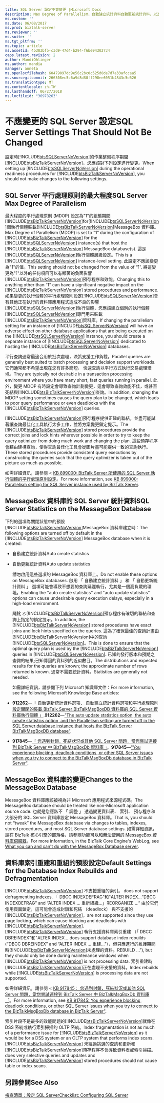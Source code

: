 ```yaml
---
title: SQL Server 設定不會變更 |Microsoft Docs
description: Max Degree of Parallelism，自動建立統計資料自動更新統計資料，以及重建索引，在 BizTalk Server
ms.custom: ''
ms.date: 06/08/2017
ms.prod: biztalk-server
ms.reviewer: ''
ms.suite: ''
ms.tgt_pltfrm: ''
ms.topic: article
ms.assetid: 4b383bfb-c3d9-47d4-b294-f6be94302734
caps.latest.revision: 2
author: MandiOhlinger
ms.author: mandia
manager: anneta
ms.openlocfilehash: 60479097dc9e56c2bc0c525d0de7d7a33afccaa5
ms.sourcegitcommit: 266308ec5c6a9d8d80ff298ee6051b4843c5d626
ms.translationtype: MT
ms.contentlocale: zh-TW
ms.lasthandoff: 06/27/2018
ms.locfileid: "36978263"
---
```

# <a name="sql-server-settings-that-should-not-be-changed"></a><span data-ttu-id="07a73-103">不應變更的 SQL Server 設定</span><span class="sxs-lookup"><span data-stu-id="07a73-103">SQL Server Settings That Should Not Be Changed</span></span>
<span data-ttu-id="07a73-104">設定時[!INCLUDE[btsSQLServerNoVersion](../includes/btssqlservernoversion-md.md)]的作業整備程序期間[!INCLUDE[btsBizTalkServerNoVersion](../includes/btsbiztalkservernoversion-md.md)]，您應該對下列設定進行變更。</span><span class="sxs-lookup"><span data-stu-id="07a73-104">When setting up [!INCLUDE[btsSQLServerNoVersion](../includes/btssqlservernoversion-md.md)] during the operational readiness procedures for [!INCLUDE[btsBizTalkServerNoVersion](../includes/btsbiztalkservernoversion-md.md)], you should not make changes to the following settings.</span></span>  
  
## <a name="sql-server-max-degree-of-parallelism"></a><span data-ttu-id="07a73-105">SQL Server 平行處理原則的最大程度</span><span class="sxs-lookup"><span data-stu-id="07a73-105">SQL Server Max Degree of Parallelism</span></span>  
 <span data-ttu-id="07a73-106">最大程度的平行處理原則 (MDOP) 設定為"1"的組態期間[!INCLUDE[btsBizTalkServerNoVersion](../includes/btsbiztalkservernoversion-md.md)]for[!INCLUDE[btsSQLServerNoVersion](../includes/btssqlservernoversion-md.md)]個執行個體裝載[!INCLUDE[btsBizTalkServerNoVersion](../includes/btsbiztalkservernoversion-md.md)]MessageBox 資料庫。</span><span class="sxs-lookup"><span data-stu-id="07a73-106">Max Degree of Parallelism (MDOP) is set to “1” during the configuration of [!INCLUDE[btsBizTalkServerNoVersion](../includes/btsbiztalkservernoversion-md.md)] for the [!INCLUDE[btsSQLServerNoVersion](../includes/btssqlservernoversion-md.md)] instance(s) that host the [!INCLUDE[btsBizTalkServerNoVersion](../includes/btsbiztalkservernoversion-md.md)] MessageBox database(s).</span></span> <span data-ttu-id="07a73-107">這是[!INCLUDE[btsSQLServerNoVersion](../includes/btssqlservernoversion-md.md)]執行個體層級設定。</span><span class="sxs-lookup"><span data-stu-id="07a73-107">This is a [!INCLUDE[btsSQLServerNoVersion](../includes/btssqlservernoversion-md.md)] instance-level setting.</span></span> <span data-ttu-id="07a73-108">此設定不應該變更為"1"的值。</span><span class="sxs-lookup"><span data-stu-id="07a73-108">This setting should not be changed from the value of “1”.</span></span> <span data-ttu-id="07a73-109">將這變更為"1"以外的任何項目可以有顯著的負面影響[!INCLUDE[btsBizTalkServerNoVersion](../includes/btsbiztalkservernoversion-md.md)]預存程序和效能。</span><span class="sxs-lookup"><span data-stu-id="07a73-109">Changing this to anything other than “1” can have a significant negative impact on the [!INCLUDE[btsBizTalkServerNoVersion](../includes/btsbiztalkservernoversion-md.md)] stored procedures and performance.</span></span> <span data-ttu-id="07a73-110">如果變更的執行個體的平行處理原則設定[!INCLUDE[btsSQLServerNoVersion](../includes/btssqlservernoversion-md.md)]會有其他正在執行的資料庫應用程式造成不良的影響[!INCLUDE[btsSQLServerNoVersion](../includes/btssqlservernoversion-md.md)]執行個體，您應該建立個別的執行個體[!INCLUDE[btsSQLServerNoVersion](../includes/btssqlservernoversion-md.md)]專門用來裝載[!INCLUDE[btsBizTalkServerNoVersion](../includes/btsbiztalkservernoversion-md.md)]資料庫。</span><span class="sxs-lookup"><span data-stu-id="07a73-110">If changing the parallelism setting for an instance of [!INCLUDE[btsSQLServerNoVersion](../includes/btssqlservernoversion-md.md)] will have an adverse effect on other database applications that are being executed on the [!INCLUDE[btsSQLServerNoVersion](../includes/btssqlservernoversion-md.md)] instance, you should create a separate instance of [!INCLUDE[btsSQLServerNoVersion](../includes/btssqlservernoversion-md.md)] dedicated to hosting the [!INCLUDE[btsBizTalkServerNoVersion](../includes/btsbiztalkservernoversion-md.md)] databases.</span></span>  
  
 <span data-ttu-id="07a73-111">平行查詢通常最適合用於批次處理，決策支援工作負載。</span><span class="sxs-lookup"><span data-stu-id="07a73-111">Parallel queries are generally best suited to batch processing and decision support workloads.</span></span> <span data-ttu-id="07a73-112">它們通常都不希望出現在您有許多簡短、 快速查詢以平行方式執行交易處理環境。</span><span class="sxs-lookup"><span data-stu-id="07a73-112">They are typically not desirable in a transaction processing environment where you have many short, fast queries running in parallel.</span></span> <span data-ttu-id="07a73-113">此外，變更 MDOP 有時設定會導致查詢計劃變更，這會導致查詢效能不佳，或甚至死結與[!INCLUDE[btsBizTalkServerNoVersion](../includes/btsbiztalkservernoversion-md.md)]查詢。</span><span class="sxs-lookup"><span data-stu-id="07a73-113">In addition, changing the MDOP setting sometimes causes the query plan to be changed, which leads to poor query performance or even deadlocks with the [!INCLUDE[btsBizTalkServerNoVersion](../includes/btsbiztalkservernoversion-md.md)] queries.</span></span>  
  
 <span data-ttu-id="07a73-114">[!INCLUDE[btsBizTalkServerNoVersion](../includes/btsbiztalkservernoversion-md.md)]預存程序提供正確的聯結，並盡可能試著讓查詢最佳化工具執行太多工作，並將方案變更鎖定提示。</span><span class="sxs-lookup"><span data-stu-id="07a73-114">The [!INCLUDE[btsBizTalkServerNoVersion](../includes/btsbiztalkservernoversion-md.md)] stored procedures provide the correct joins and lock hints wherever possible in order to try to keep the query optimizer from doing much work and changing the plan.</span></span> <span data-ttu-id="07a73-115">這些預存程序會藉由建構查詢，使得查詢最佳化工具會從圖片盡可能提供一致的查詢執行。</span><span class="sxs-lookup"><span data-stu-id="07a73-115">These stored procedures provide consistent query executions by constructing the queries such that the query optimizer is taken out of the picture as much as possible.</span></span>  
  
 <span data-ttu-id="07a73-116">如需詳細資訊，請參閱 < [KB 899000: BizTalk Server 所使用的 SQL Server 執行個體的平行處理原則設定](https://support.microsoft.com/help/899000/the-parallelism-setting-for-the-instance-of-sql-server-when-you-config)。</span><span class="sxs-lookup"><span data-stu-id="07a73-116">For more information, see [KB 899000: Parallelism setting for SQL Server instance used by BizTalk Server](https://support.microsoft.com/help/899000/the-parallelism-setting-for-the-instance-of-sql-server-when-you-config).</span></span>  
  
## <a name="sql-server-statistics-on-the-messagebox-database"></a><span data-ttu-id="07a73-117">MessageBox 資料庫的 SQL Server 統計資料</span><span class="sxs-lookup"><span data-stu-id="07a73-117">SQL Server Statistics on the MessageBox Database</span></span>  
 <span data-ttu-id="07a73-118">下列的選項為關閉狀態中的預設[!INCLUDE[btsBizTalkServerNoVersion](../includes/btsbiztalkservernoversion-md.md)]MessageBox 資料庫建立時：</span><span class="sxs-lookup"><span data-stu-id="07a73-118">The following options are turned off by default in the [!INCLUDE[btsBizTalkServerNoVersion](../includes/btsbiztalkservernoversion-md.md)] MessageBox database when it is created:</span></span>  
  
- <span data-ttu-id="07a73-119">自動建立統計資料</span><span class="sxs-lookup"><span data-stu-id="07a73-119">Auto create statistics</span></span>  
  
- <span data-ttu-id="07a73-120">自動更新統計資料</span><span class="sxs-lookup"><span data-stu-id="07a73-120">Auto update statistics</span></span>  
  
  <span data-ttu-id="07a73-121">請勿啟用這些選項的 MessageBox 資料庫上。</span><span class="sxs-lookup"><span data-stu-id="07a73-121">Do not enable these options on MessageBox databases.</span></span> <span data-ttu-id="07a73-122">啟用 「 自動建立統計資料 」 和 「 自動更新統計資料 」 選項可能會導致不想要的查詢延遲執行，尤其是一個高負載的環境。</span><span class="sxs-lookup"><span data-stu-id="07a73-122">Enabling the "auto create statistics" and "auto update statistics" options can cause undesirable query execution delays, especially in a high-load environment.</span></span>  
  
  <span data-ttu-id="07a73-123">颾魤 ㄛ[!INCLUDE[btsBizTalkServerNoVersion](../includes/btsbiztalkservernoversion-md.md)]預存程序有確切的聯結和查詢上指定的鎖定提示。</span><span class="sxs-lookup"><span data-stu-id="07a73-123">In addition, the [!INCLUDE[btsBizTalkServerNoVersion](../includes/btsbiztalkservernoversion-md.md)] stored procedures have exact joins and lock hints specified on the queries.</span></span> <span data-ttu-id="07a73-124">這為了確保最佳的查詢計畫由[!INCLUDE[btsBizTalkServerNoVersion](../includes/btsbiztalkservernoversion-md.md)]中的查詢[!INCLUDE[btsSQLServerNoVersion](../includes/btssqlservernoversion-md.md)]。</span><span class="sxs-lookup"><span data-stu-id="07a73-124">This is done to ensure that the optimal query plan is used by the [!INCLUDE[btsBizTalkServerNoVersion](../includes/btsbiztalkservernoversion-md.md)] queries in [!INCLUDE[btsSQLServerNoVersion](../includes/btssqlservernoversion-md.md)].</span></span> <span data-ttu-id="07a73-125">已知的發行版本和預期之查詢的結果;已知傳回的資料列的近似數目。</span><span class="sxs-lookup"><span data-stu-id="07a73-125">The distributions and expected results for the queries are known; the approximate number of rows returned is known.</span></span> <span data-ttu-id="07a73-126">通常不需要統計資料。</span><span class="sxs-lookup"><span data-stu-id="07a73-126">Statistics are generally not needed.</span></span>  
  
  <span data-ttu-id="07a73-127">如需詳細資訊，請參閱下列 Microsoft 知識庫文件：</span><span class="sxs-lookup"><span data-stu-id="07a73-127">For more information, see the following Microsoft Knowledge Base articles:</span></span>  
  
- <span data-ttu-id="07a73-128">**912262**—[「 自動更新統計資料選項、 自動建立統計資料選項和平行處理原則設定關閉的裝載 BizTalk Server BizTalkMsgBoxDB 資料庫的 SQL Server 資料庫執行個體 」](https://support.microsoft.com/help/912262/the-auto-update-statistics-option-the-auto-create-statistics-option-an).</span><span class="sxs-lookup"><span data-stu-id="07a73-128">**912262**—["The auto update statistics option, the auto create statistics option, and the Parallelism setting are turned off in the SQL Server database instance that hosts the BizTalk Server BizTalkMsgBoxDB database"](https://support.microsoft.com/help/912262/the-auto-update-statistics-option-the-auto-create-statistics-option-an).</span></span>  
  
- <span data-ttu-id="07a73-129">**917845**—[「 您遇到封鎖，死結狀況或其他 SQL Server 問題，當您嘗試連接到 BizTalk Server 中 BizTalkMsgBoxDb 資料庫 」](https://support.microsoft.com/help/917845/you-experience-blocking--deadlock-conditions--or-other-sql-server-issu)。</span><span class="sxs-lookup"><span data-stu-id="07a73-129">**917845**—["You experience blocking, deadlock conditions, or other SQL Server issues when you try to connect to the BizTalkMsgBoxDb database in BizTalk Server"](https://support.microsoft.com/help/917845/you-experience-blocking--deadlock-conditions--or-other-sql-server-issu).</span></span>  
  
## <a name="changes-to-the-messagebox-database"></a><span data-ttu-id="07a73-130">MessageBox 資料庫的變更</span><span class="sxs-lookup"><span data-stu-id="07a73-130">Changes to the MessageBox Database</span></span>  
 <span data-ttu-id="07a73-131">MessageBox 資料庫應該被視為非 Microsoft 應用程式來源程式碼。</span><span class="sxs-lookup"><span data-stu-id="07a73-131">The MessageBox database should be treated like non-Microsoft application source code.</span></span> <span data-ttu-id="07a73-132">也就是您應該不 「 調整 」 透過變更資料表、 索引、 預存程序和大部分的 SQL Server 資料庫設定 MessageBox 資料庫。</span><span class="sxs-lookup"><span data-stu-id="07a73-132">That is, you should not “tweak” the MessageBox database via changes to tables, indexes, stored procedures, and most SQL Server database settings.</span></span> <span data-ttu-id="07a73-133">如需詳細資訊，請在 BizTalk 核心引擎的部落格，請參閱[功能可以和無法使用的 MessageBox 資料庫伺服器](http://go.microsoft.com/fwlink/p/?LinkId=101577)。</span><span class="sxs-lookup"><span data-stu-id="07a73-133">For more information, in the BizTalk Core Engine's WebLog, see [What you can and can't do with the MessageBox Database server](http://go.microsoft.com/fwlink/p/?LinkId=101577).</span></span>  
  
## <a name="default-settings-for-the-database-index-rebuilds-and-defragmentation"></a><span data-ttu-id="07a73-134">資料庫索引重建和重組的預設設定</span><span class="sxs-lookup"><span data-stu-id="07a73-134">Default Settings for the Database Index Rebuilds and Defragmentation</span></span>  
 [!INCLUDE[btsBizTalkServerNoVersion](../includes/btsbiztalkservernoversion-md.md)]<span data-ttu-id="07a73-135"> 不支援重組的索引。</span><span class="sxs-lookup"><span data-stu-id="07a73-135"> does not support defragmenting indexes.</span></span> <span data-ttu-id="07a73-136">「 DBCC INDEXDEFRAG"和"ALTER INDEX...</span><span class="sxs-lookup"><span data-stu-id="07a73-136">“DBCC INDEXDEFRAG” and “ALTER INDEX …</span></span> <span data-ttu-id="07a73-137">重新組織...」</span><span class="sxs-lookup"><span data-stu-id="07a73-137">REORGANIZE …”</span></span> <span data-ttu-id="07a73-138">由於它們使用頁面鎖定，這可能會造成封鎖和死結 （deadlock） 與不支援的[!INCLUDE[btsBizTalkServerNoVersion](../includes/btsbiztalkservernoversion-md.md)]。</span><span class="sxs-lookup"><span data-stu-id="07a73-138">are not supported since they use page locking, which can cause blocking and deadlocks with [!INCLUDE[btsBizTalkServerNoVersion](../includes/btsbiztalkservernoversion-md.md)].</span></span> [!INCLUDE[btsBizTalkServerNoVersion](../includes/btsbiztalkservernoversion-md.md)]<span data-ttu-id="07a73-139"> 執行支援資料庫索引重建 （「 DBCC DBREINDEX"和"ALTER INDEX...</span><span class="sxs-lookup"><span data-stu-id="07a73-139"> does support database index rebuilds (“DBCC DBREINDEX” and “ALTER INDEX …</span></span> <span data-ttu-id="07a73-140">重建..."），但只應進行的維護期間時[!INCLUDE[btsBizTalkServerNoVersion](../includes/btsbiztalkservernoversion-md.md)]未處理的資料。</span><span class="sxs-lookup"><span data-stu-id="07a73-140">REBUILD …”), but they should only be done during maintenance windows when [!INCLUDE[btsBizTalkServerNoVersion](../includes/btsbiztalkservernoversion-md.md)] is not processing data.</span></span> <span data-ttu-id="07a73-141">索引重建時[!INCLUDE[btsBizTalkServerNoVersion](../includes/btsbiztalkservernoversion-md.md)]正在處理不支援的資料。</span><span class="sxs-lookup"><span data-stu-id="07a73-141">Index rebuilds while [!INCLUDE[btsBizTalkServerNoVersion](../includes/btsbiztalkservernoversion-md.md)] is processing data are not supported.</span></span>  
  
 <span data-ttu-id="07a73-142">如需詳細資訊，請參閱 < [KB 917845： 您遇到封鎖，死結狀況或其他 SQL Server 問題，當您嘗試連接到 BizTalk Server 中 BizTalkMsgBoxDb 資料庫 「](https://support.microsoft.com/help/917845/you-experience-blocking--deadlock-conditions--or-other-sql-server-issu)。</span><span class="sxs-lookup"><span data-stu-id="07a73-142">For more information, see [KB 917845: You experience blocking, deadlock conditions, or other SQL Server issues when you try to connect to the BizTalkMsgBoxDb database in BizTalk Server"](https://support.microsoft.com/help/917845/you-experience-blocking--deadlock-conditions--or-other-sql-server-issu).</span></span>  
  
 <span data-ttu-id="07a73-143">索引片段不是最多的效能問題的[!INCLUDE[btsBizTalkServerNoVersion](../includes/btsbiztalkservernoversion-md.md)]就像在 DSS 系統或執行索引掃描的 OLTP 系統。</span><span class="sxs-lookup"><span data-stu-id="07a73-143">Index fragmentation is not as much of a performance issue for [!INCLUDE[btsBizTalkServerNoVersion](../includes/btsbiztalkservernoversion-md.md)] as it would be for a DSS system or an OLTP system that performs index scans.</span></span> [!INCLUDE[btsBizTalkServerNoVersion](../includes/btsbiztalkservernoversion-md.md)]<span data-ttu-id="07a73-144"> 未經過挑選的查詢和更新和[!INCLUDE[btsBizTalkServerNoVersion](../includes/btsbiztalkservernoversion-md.md)]預存程序不會導致資料表或索引掃描。</span><span class="sxs-lookup"><span data-stu-id="07a73-144"> does very selective queries and updates and [!INCLUDE[btsBizTalkServerNoVersion](../includes/btsbiztalkservernoversion-md.md)] stored procedures should not cause table or index scans.</span></span>  
  
 
## <a name="see-also"></a><span data-ttu-id="07a73-145">另請參閱</span><span class="sxs-lookup"><span data-stu-id="07a73-145">See Also</span></span>  
 [<span data-ttu-id="07a73-146">檢查清單：設定 SQL Server</span><span class="sxs-lookup"><span data-stu-id="07a73-146">Checklist: Configuring SQL Server</span></span>](~/technical-guides/checklist-configuring-sql-server.md)
